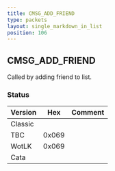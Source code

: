 ```yaml
---
title: CMSG_ADD_FRIEND
type: packets
layout: single_markdown_in_list
position: 106
---
```


## CMSG_ADD_FRIEND

Called by adding friend to list.

### Status

Version | Hex | Comment
---------- | ---------- | ---------- 
Classic |  |  
TBC | 0x069 |  
WotLK | 0x069 |  
Cata |  |  
